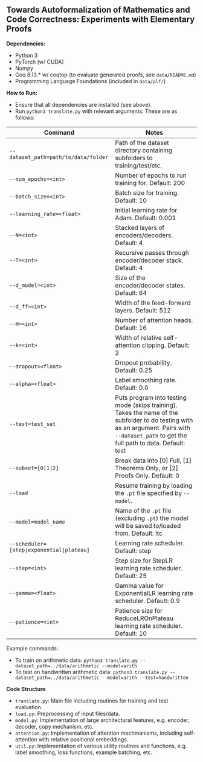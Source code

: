 ## Towards Autoformalization of Mathematics and Code Correctness: Experiments with Elementary Proofs

**Dependencies:**
- Python 3
- PyTorch (w/ CUDA)
- Numpy
- Coq 8.13.* w/ coqtop (to evaluate generated proofs, see `data/README.md`)
- Programming Language Foundations (included in `data/plf/`)

**How to Run:**
- Ensure that all dependencies are installed (see above).
- Run `python3 translate.py` with relevant arguments. These are as follows:

| **Command** | **Notes** |
|--|--|
| `--dataset_path=path/to/data/folder` | Path of the dataset directory containing subfolders to training/test/etc. |
| `--num_epochs=<int>` | Number of epochs to run training for. Default: 200 |
| `--batch_size=<int>` | Batch size for training. Default: 10 |
| `--learning_rate=<float>` | Initial learning rate for Adam. Default: 0.001 |
| `--N=<int>` | Stacked layers of encoders/decoders. Default: 4 |
| `--T=<int>` | Recursive passes through encoder/decoder stack. Default: 4 |
| `--d_model=<int>` | Size of the encoder/decoder states. Default: 64 |
| `--d_ff=<int>` | Width of the feed-forward layers. Default: 512 |
| `--H=<int>` | Number of attention heads. Default: 16 |
| `--k=<int>` | Width of relative self-attention clipping. Default: 2 |
| `--dropout=<float>` | Dropout probability. Default: 0.25 |
| `--alpha=<float>` | Label smoothing rate. Default: 0.0 |
| `--test=test_set` | Puts program into testing mode (skips training). Takes the name of the subfolder to do testing with as an argument. Pairs with `--dataset_path` to get the full path to data. Default: test |
| `--subset=[0\|1\|2]` | Break data into [0] Full, [1] Theorems Only, or [2] Proofs Only. Default: 0 |
| `--load` | Resume training by loading the `.pt` file specified by `--model`. |
| `--model=model_name` | Name of the `.pt` file (excluding `.pt`) the model will be saved to/loaded from. Default: ltc |
| `--scheduler=[step\|exponential\|plateau]` | Learning rate scheduler. Default: step |
| `--step=<int>` | Step size for StepLR learning rate scheduler. Default: 25 |
| `--gamma=<float>` | Gamma value for ExponentialLR learning rate scheduler. Default: 0.9 |
| `--patience=<int>` | Patience size for ReduceLROnPlateau learning rate scheduler. Default: 10 |
Example commands:
- To train on arithmetic data: `python3 translate.py --dataset_path=../data/arithmetic --model=arith`
- To test on handwritten arithmetic data: `python3 translate.py --dataset_path=../data/arithmetic --model=arith --test=handwritten`

**Code Structure**
- `translate.py`: Main file including routines for training and test evaluation.
- `load.py`: Preprocessing of input files/data.
- `model.py`: Implementation of large architectural features, e.g. encoder, decoder, copy mechanism, etc.
- `attention.py`: Implementation of attention mechmanisms, including self-attention with relative positional embeddings.
- `util.py`: Implementation of various utility routines and functions, e.g. label smoothing, loss functions, example batching, etc.
